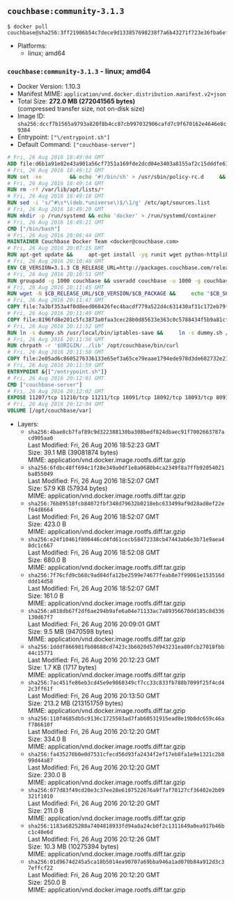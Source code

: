 ## `couchbase:community-3.1.3`

```console
$ docker pull couchbase@sha256:3ff21906b54c7dece9d133857698238f7a6b43271f723e36fba6ef50b51c2d31
```

-	Platforms:
	-	linux; amd64

### `couchbase:community-3.1.3` - linux; amd64

-	Docker Version: 1.10.3
-	Manifest MIME: `application/vnd.docker.distribution.manifest.v2+json`
-	Total Size: **272.0 MB (272041565 bytes)**  
	(compressed transfer size, not on-disk size)
-	Image ID: `sha256:dccf7b1565a9793a820f8b4cc87cb997032906cafd7c9f670162e4646e8c9384`
-	Entrypoint: `["\/entrypoint.sh"]`
-	Default Command: `["couchbase-server"]`

```dockerfile
# Fri, 26 Aug 2016 18:49:04 GMT
ADD file:d6b1a91e82e43a901a56cf7351a169fde2dcd04e3403a8155af2c15dddfe61ab in /
# Fri, 26 Aug 2016 18:49:12 GMT
RUN set -xe 		&& echo '#!/bin/sh' > /usr/sbin/policy-rc.d 	&& echo 'exit 101' >> /usr/sbin/policy-rc.d 	&& chmod +x /usr/sbin/policy-rc.d 		&& dpkg-divert --local --rename --add /sbin/initctl 	&& cp -a /usr/sbin/policy-rc.d /sbin/initctl 	&& sed -i 's/^exit.*/exit 0/' /sbin/initctl 		&& echo 'force-unsafe-io' > /etc/dpkg/dpkg.cfg.d/docker-apt-speedup 		&& echo 'DPkg::Post-Invoke { "rm -f /var/cache/apt/archives/*.deb /var/cache/apt/archives/partial/*.deb /var/cache/apt/*.bin || true"; };' > /etc/apt/apt.conf.d/docker-clean 	&& echo 'APT::Update::Post-Invoke { "rm -f /var/cache/apt/archives/*.deb /var/cache/apt/archives/partial/*.deb /var/cache/apt/*.bin || true"; };' >> /etc/apt/apt.conf.d/docker-clean 	&& echo 'Dir::Cache::pkgcache ""; Dir::Cache::srcpkgcache "";' >> /etc/apt/apt.conf.d/docker-clean 		&& echo 'Acquire::Languages "none";' > /etc/apt/apt.conf.d/docker-no-languages 		&& echo 'Acquire::GzipIndexes "true"; Acquire::CompressionTypes::Order:: "gz";' > /etc/apt/apt.conf.d/docker-gzip-indexes 		&& echo 'Apt::AutoRemove::SuggestsImportant "false";' > /etc/apt/apt.conf.d/docker-autoremove-suggests
# Fri, 26 Aug 2016 18:49:14 GMT
RUN rm -rf /var/lib/apt/lists/*
# Fri, 26 Aug 2016 18:49:18 GMT
RUN sed -i 's/^#\s*\(deb.*universe\)$/\1/g' /etc/apt/sources.list
# Fri, 26 Aug 2016 18:49:20 GMT
RUN mkdir -p /run/systemd && echo 'docker' > /run/systemd/container
# Fri, 26 Aug 2016 18:49:21 GMT
CMD ["/bin/bash"]
# Fri, 26 Aug 2016 20:06:44 GMT
MAINTAINER Couchbase Docker Team <docker@couchbase.com>
# Fri, 26 Aug 2016 20:07:15 GMT
RUN apt-get update &&     apt-get install -yq runit wget python-httplib2 chrpath     lsof lshw sysstat net-tools numactl  &&     apt-get autoremove && apt-get clean &&     rm -rf /var/lib/apt/lists/* /tmp/* /var/tmp/*
# Fri, 26 Aug 2016 20:10:48 GMT
ENV CB_VERSION=3.1.3 CB_RELEASE_URL=http://packages.couchbase.com/releases CB_PACKAGE=couchbase-server-community_3.1.3-ubuntu12.04_amd64.deb CB_SHA256=dc919f78a74ae1f627b9bee26e3da70a33ceb1b3fd3259f2ed85b0754e6fcd41 PATH=/usr/local/sbin:/usr/local/bin:/usr/sbin:/usr/bin:/sbin:/bin:/opt/couchbase/bin:/opt/couchbase/bin/tools:/opt/couchbase/bin/install
# Fri, 26 Aug 2016 20:10:51 GMT
RUN groupadd -g 1000 couchbase && useradd couchbase -u 1000 -g couchbase -M
# Fri, 26 Aug 2016 20:11:45 GMT
RUN wget -N $CB_RELEASE_URL/$CB_VERSION/$CB_PACKAGE &&     echo "$CB_SHA256  $CB_PACKAGE" | sha256sum -c - &&     dpkg -i ./$CB_PACKAGE && rm -f ./$CB_PACKAGE
# Fri, 26 Aug 2016 20:11:47 GMT
COPY file:7a3bf353a4f0d8eed060426fec4bacdf779a522d4c631430af31c172eb79f95b in /etc/service/couchbase-server/run
# Fri, 26 Aug 2016 20:11:49 GMT
COPY file:8196fd8e201c5fc3873a0faa3cec28b0d85633e363c0c5788434f5b9a81cfa5b in /usr/local/bin/
# Fri, 26 Aug 2016 20:11:52 GMT
RUN ln -s dummy.sh /usr/local/bin/iptables-save &&     ln -s dummy.sh /usr/local/bin/lvdisplay &&     ln -s dummy.sh /usr/local/bin/vgdisplay &&     ln -s dummy.sh /usr/local/bin/pvdisplay
# Fri, 26 Aug 2016 20:11:56 GMT
RUN chrpath -r '$ORIGIN/../lib' /opt/couchbase/bin/curl
# Fri, 26 Aug 2016 20:11:58 GMT
COPY file:2e05ad6c8605276336133e65ef3a65ce79eaae1794ede978d3de602732e217ac in /
# Fri, 26 Aug 2016 20:11:59 GMT
ENTRYPOINT &{["/entrypoint.sh"]}
# Fri, 26 Aug 2016 20:12:01 GMT
CMD ["couchbase-server"]
# Fri, 26 Aug 2016 20:12:02 GMT
EXPOSE 11207/tcp 11210/tcp 11211/tcp 18091/tcp 18092/tcp 18093/tcp 8091/tcp 8092/tcp 8093/tcp 8094/tcp
# Fri, 26 Aug 2016 20:12:04 GMT
VOLUME [/opt/couchbase/var]
```

-	Layers:
	-	`sha256:4bae8cb7faf89c9d322388130ba308bedf824dbaec91f7002663787acd905aa0`  
		Last Modified: Fri, 26 Aug 2016 18:52:23 GMT  
		Size: 39.1 MB (39081874 bytes)  
		MIME: application/vnd.docker.image.rootfs.diff.tar.gzip
	-	`sha256:6fdbc48ff694c1f28e349a0df1e8a0680b4ca2349f8a7ffb92054021ba855049`  
		Last Modified: Fri, 26 Aug 2016 18:52:07 GMT  
		Size: 57.9 KB (57934 bytes)  
		MIME: application/vnd.docker.image.rootfs.diff.tar.gzip
	-	`sha256:76b89518fcb84072fbf348d79632b0218ebc633499af9d28ad8ef22ef64d8664`  
		Last Modified: Fri, 26 Aug 2016 18:52:07 GMT  
		Size: 423.0 B  
		MIME: application/vnd.docker.image.rootfs.diff.tar.gzip
	-	`sha256:e24f10461f800446cd4fd61cecb58472338cb47443ab6e3b71e9aea48dc1c667`  
		Last Modified: Fri, 26 Aug 2016 18:52:08 GMT  
		Size: 680.0 B  
		MIME: application/vnd.docker.image.rootfs.diff.tar.gzip
	-	`sha256:7f76cfd9cb68c9ad04dfa12be2599e74677feab8e7f99061e153516dddd14d58`  
		Last Modified: Fri, 26 Aug 2016 18:52:07 GMT  
		Size: 161.0 B  
		MIME: application/vnd.docker.image.rootfs.diff.tar.gzip
	-	`sha256:a818db67f2df6ae294b9afe6a04e71133ac7a89356670dd185c8d336130d67f7`  
		Last Modified: Fri, 26 Aug 2016 20:09:01 GMT  
		Size: 9.5 MB (9470598 bytes)  
		MIME: application/vnd.docker.image.rootfs.diff.tar.gzip
	-	`sha256:1dddf866981fb08688cd7423c3b6020d57d943231ea80fcb27018fbb44c15771`  
		Last Modified: Fri, 26 Aug 2016 20:12:23 GMT  
		Size: 1.7 KB (1717 bytes)  
		MIME: application/vnd.docker.image.rootfs.diff.tar.gzip
	-	`sha256:7ac451fe86eb3cd45e9e9860349cf7cc33c833fb788b7099f25f4cd42c3ff61f`  
		Last Modified: Fri, 26 Aug 2016 20:13:50 GMT  
		Size: 213.2 MB (213151759 bytes)  
		MIME: application/vnd.docker.image.rootfs.diff.tar.gzip
	-	`sha256:110f4685db5c9136c1725503ad7fab60531915ead8e19b8dc659c46af786610f`  
		Last Modified: Fri, 26 Aug 2016 20:12:20 GMT  
		Size: 334.0 B  
		MIME: application/vnd.docker.image.rootfs.diff.tar.gzip
	-	`sha256:fa435270b0e0d7531cfecd56d93fa2434f2ef17eb8fa1e9e1321c2b899d44a87`  
		Last Modified: Fri, 26 Aug 2016 20:12:20 GMT  
		Size: 230.0 B  
		MIME: application/vnd.docker.image.rootfs.diff.tar.gzip
	-	`sha256:077d83f49cd20e3c37ee28e6107522676a9f7af70127cf36402e2b09321f1010`  
		Last Modified: Fri, 26 Aug 2016 20:12:20 GMT  
		Size: 211.0 B  
		MIME: application/vnd.docker.image.rootfs.diff.tar.gzip
	-	`sha256:1183a6825288a7404818933fd94a8a24cb0f2c1311649a0ea917b46bc1c40e6d`  
		Last Modified: Fri, 26 Aug 2016 20:12:26 GMT  
		Size: 10.3 MB (10275394 bytes)  
		MIME: application/vnd.docker.image.rootfs.diff.tar.gzip
	-	`sha256:01d9674d245a5ca18b5014ea90707a69bba946a1ad070b84a912d3c37effcf22`  
		Last Modified: Fri, 26 Aug 2016 20:12:20 GMT  
		Size: 250.0 B  
		MIME: application/vnd.docker.image.rootfs.diff.tar.gzip
